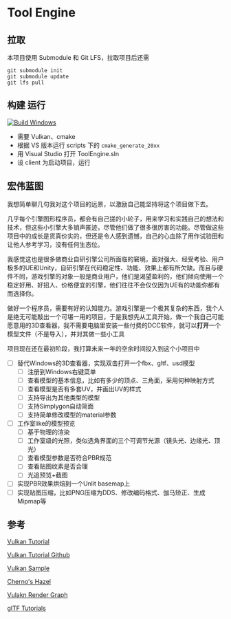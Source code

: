 # Tool Engine

## 拉取

本项目使用 Submodule 和 Git LFS，拉取项目后还需

```
git submodule init
git submodule update
git lfs pull
```

## 构建 运行

[![Build Windows](https://github.com/Reuben-Sun/ToolEngine/actions/workflows/build_windows.yml/badge.svg)](https://github.com/Reuben-Sun/ToolEngine/actions/workflows/build_windows.yml) 

- 需要 Vulkan、cmake
- 根据 VS 版本运行 scripts 下的 `cmake_generate_20xx`
- 用 Visual Studio 打开 ToolEngine.sln
- 设 client 为启动项目，运行

## 宏伟蓝图

我想简单聊几句我对这个项目的远景，以激励自己能坚持将这个项目做下去。

几乎每个引擎图形程序员，都会有自己搓的小轮子，用来学习和实践自己的想法和技术，但这些小引擎大多销声匿迹，尽管他们做了很多很厉害的功能。尽管做这些项目中的成长是货真价实的，但还是令人感到遗憾，自己的心血除了用作试验田和让他人参考学习，没有任何生态位。

我感觉这也是很多做商业自研引擎公司所面临的窘境，面对强大、经受考验、用户极多的UE和Unity，自研引擎在代码稳定性、功能、效果上都有所欠缺。而且与硬件不同，游戏引擎的对象一般是商业用户，他们是渴望盈利的，他们倾向使用一个稳定好用、好招人、价格便宜的引擎，他们往往不会仅仅因为UE有的功能你都有而选择你。

做好一个程序员，需要有好的认知能力。游戏引擎是一个极其复杂的东西，我个人是绝无可能敲出一个可堪一用的项目，于是我想先从工具开始，做一个我自己可能愿意用的3D查看器，我不需要电脑里安装一些付费的DCC软件，就可以**打开**一个模型文件（不是导入），并对其做一些小工具

项目现在还在最初阶段，我打算未来一年的空余时间投入到这个小项目中

- [ ] 替代Windows的3D查看器，实现双击打开一个fbx、gltf、usd模型
  - [ ] 注册到Windows右键菜单
  - [ ] 查看模型的基本信息，比如有多少的顶点、三角面，采用何种映射方式
  - [ ] 查看模型是否有多套UV，并画出UV的样式
  - [ ] 支持导出为其他类型的模型
  - [ ] 支持Simplygon自动简面
  - [ ] 支持简单修改模型的material参数
- [ ] 工作室like的模型预览
  - [ ] 基于物理的渲染
  - [ ] 工作室级的光照，类似选角界面的三个可调节光源（镜头光、边缘光、顶光）
  - [ ] 查看模型参数是否符合PBR规范
  - [ ] 查看贴图纹素是否合理
  - [ ] 光追预览+截图
- [ ] 实现PBR效果烘焙到一个Unlit basemap上
- [ ] 实现贴图压缩，比如PNG压缩为DDS、修改编码格式、伽马矫正、生成Mipmap等

## 参考

[Vulkan Tutorial](https://vulkan-tutorial.com/Introduction)

[Vulkan Tutorial Github](https://github.com/Overv/VulkanTutorial/blob/main/code/00_base_code.cpp)

[Vulkan Sample](https://github.com/KhronosGroup/Vulkan-Samples/tree/main)

[Cherno's Hazel](https://www.youtube.com/playlist?list=PLlrATfBNZ98dC-V-N3m0Go4deliWHPFwT)

[Vulakn Render Graph](https://github.com/asc-community/VulkanAbstractionLayer)

[glTF Tutorials](https://github.khronos.org/glTF-Tutorials/gltfTutorial/)
